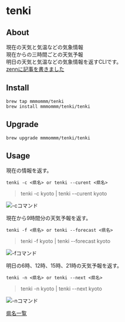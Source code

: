 # tenki  
  
## About  
  
現在の天気と気温などの気象情報  
現在からの三時間ごとの天気予報  
明日の天気と気温などの気象情報を返すCLIです。  
[zennに記事を書きました](https://zenn.dev/mmomm/articles/8ae770c54821d1b8f287)
  
## Install  
  
`brew tap mmmommm/tenki`  
`brew install mmmommm/tenki/tenki`  
  
## Upgrade  
  
`brew upgrade mmmommm/tenki/tenki`

## Usage  
  
現在の情報を返す。  
  
`tenki -c <県名> or tenki --curent <県名>`  
> tenki -c kyoto | tenki --curent kyoto  
  
![-cコマンド](https://user-images.githubusercontent.com/51479834/96333964-2a96ad00-10a8-11eb-8219-ad6cca82aa46.png)
  
現在から9時間分の天気予報を返す。  
  
`tenki -f <県名> or tenki --forecast <県名>`  
> tenki -f kyoto | tenki --forecast kyoto  
  
![-fコマンド](https://user-images.githubusercontent.com/51479834/96333999-6467b380-10a8-11eb-814a-14b0af1586f6.png)
  
明日の6時、12時、15時、21時の天気予報を返す。  
  
`tenki -n <県名> or tenki --next <県名>`  
> tenki -n kyoto | tenki --next kyoto  
  
![-nコマンド](https://user-images.githubusercontent.com/51479834/96334005-6fbadf00-10a8-11eb-81aa-047497612185.png)
  
[県名一覧](./doc/prefecture.md)